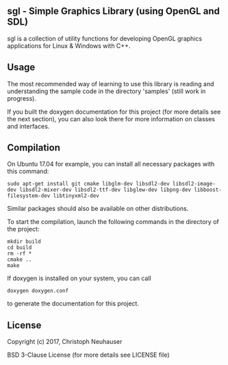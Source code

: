 ## sgl - Simple Graphics Library (using OpenGL and SDL)

sgl is a collection of utility functions for developing OpenGL graphics applications for Linux & Windows with C++.

## Usage

The most recommended way of learning to use this library is reading and understanding the sample code in the directory 'samples' (still work in progress).

If you built the doxygen documentation for this project (for more details see the next section), you can also look there for more information on classes and interfaces.


## Compilation

On Ubuntu 17.04 for example, you can install all necessary packages with this command:

```
sudo apt-get install git cmake libglm-dev libsdl2-dev libsdl2-image-dev libsdl2-mixer-dev libsdl2-ttf-dev libglew-dev libpng-dev libboost-filesystem-dev libtinyxml2-dev
```

Similar packages should also be available on other distributions.

To start the compilation, launch the following commands in the directory of the project:

```
mkdir build
cd build
rm -rf *
cmake ..
make
```

If doxygen is installed on your system, you can call

```
doxygen doxygen.conf
```

to generate the documentation for this project.


## License

Copyright (c) 2017, Christoph Neuhauser

BSD 3-Clause License (for more details see LICENSE file)